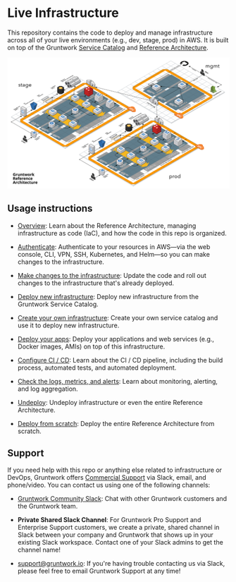# Live Infrastructure

This repository contains the code to deploy and manage infrastructure across all of your live environments (e.g., dev,
stage, prod) in AWS. It is built on top of the Gruntwork 
[Service Catalog](https://gruntwork.io/infrastructure-as-code-library/) and 
[Reference Architecture](https://gruntwork.io/reference-architecture/). 

![Reference Architecture](_docs/_images/ref-arch-full.png?raw=true)




## Usage instructions

* [Overview](_docs/01-overview.md): Learn about the Reference Architecture, managing infrastructure as code (IaC), and 
  how the code in this repo is organized.

* [Authenticate](_docs/02-authenticate.md): Authenticate to your resources in AWS—via the web console, CLI, VPN, SSH, 
  Kubernetes, and Helm—so you can make changes to the infrastructure.

* [Make changes to the infrastructure](https://github.com/gruntwork-io/aws-service-catalog/blob/master/core-concepts.md#make-changes-to-your-infrastructure): 
  Update the code and roll out changes to the infrastructure that's already deployed.

* [Deploy new infrastructure](https://github.com/gruntwork-io/aws-service-catalog/blob/master/core-concepts.md#deploy-new-infrastructure): 
  Deploy new infrastructure from the Gruntwork Service Catalog.

* [Create your own infrastructure](https://github.com/gruntwork-io/aws-service-catalog/blob/master/core-concepts.md#create-your-own-service-catalog): 
  Create your own service catalog and use it to deploy new infrastructure.

* [Deploy your apps](_docs/03-deploy-apps.md): Deploy your applications and web services (e.g., Docker images, AMIs) on 
  top of this infrastructure.

* [Configure CI / CD](_docs/04-configure-ci-cd.md): Learn about the CI / CD pipeline, including the build process, 
  automated tests, and automated deployment.  
  
* [Check the logs, metrics, and alerts](_docs/05-monitoring-alerting-logging.md): Learn about monitoring, alerting, and 
  log aggregation.  

* [Undeploy](_docs/06-undeploy.md): Undeploy infrastructure or even the entire Reference Architecture.

* [Deploy from scratch](_docs/07-deploy-from-scratch.md): Deploy the entire Reference Architecture from scratch.




## Support

If you need help with this repo or anything else related to infrastructure or DevOps, Gruntwork offers 
[Commercial Support](https://gruntwork.io/support/) via Slack, email, and phone/video. You can contact us using one of
the following channels:

* [Gruntwork Community Slack](https://gruntwork-community.slack.com): Chat with other Gruntwork customers and the 
  Gruntwork team.

* **Private Shared Slack Channel**: For Gruntwork Pro Support and Enterprise Support customers, we create a private, 
  shared channel in Slack between your company and Gruntwork that shows up in your existing Slack workspace. Contact
  one of your Slack admins to get the channel name!  

* [support@gruntwork.io](mailto:support@gruntwork.io): If you're having trouble contacting us via Slack, please feel 
  free to email Gruntwork Support at any time! 
